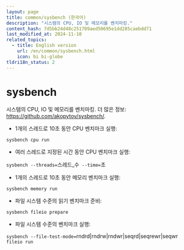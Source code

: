 ```yaml
---
layout: page
title: common/sysbench (한국어)
description: "시스템의 CPU, IO 및 메모리를 벤치마킹."
content_hash: 7d5bb24d48c251709aed50695e1dd285caebdd71
last_modified_at: 2024-11-10
related_topics:
  - title: English version
    url: /en/common/sysbench.html
    icon: bi bi-globe
tldri18n_status: 2
---
```

# sysbench

시스템의 CPU, IO 및 메모리를 벤치마킹.
더 많은 정보: <https://github.com/akopytov/sysbench/>.

- 1개의 스레드로 10초 동안 CPU 벤치마크 실행:

`sysbench cpu run`

- 여러 스레드로 지정된 시간 동안 CPU 벤치마크 실행:

`sysbench --threads=`<span class="tldr-var badge badge-pill bg-dark-lm bg-white-dm text-white-lm text-dark-dm font-weight-bold">스레드_수</span>` --time=`<span class="tldr-var badge badge-pill bg-dark-lm bg-white-dm text-white-lm text-dark-dm font-weight-bold">초</span>

- 1개의 스레드로 10초 동안 메모리 벤치마크 실행:

`sysbench memory run`

- 파일 시스템 수준의 읽기 벤치마크 준비:

`sysbench fileio prepare`

- 파일 시스템 수준의 벤치마크 실행:

`sysbench --file-test-mode=`<span class="tldr-var badge badge-pill bg-dark-lm bg-white-dm text-white-lm text-dark-dm font-weight-bold">rndrd|rndrw|rndwr|seqrd|seqrewr|seqwr</span>` fileio run`
